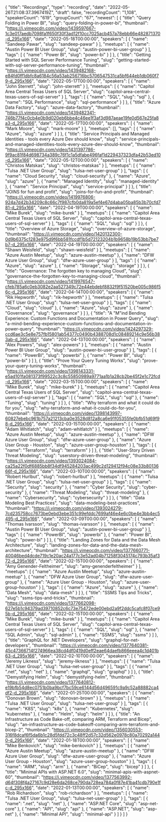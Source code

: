 {
  "title": "Recordings",
  "type": "recording",
  "date": "2022-05-26T21:08:37.3967419Z",
  "draft": false,
  "recordingCount": "1,108",
  "speakerCount": "619",
  "groupCount": "67",
  "newest": [
    {
      "title": "Query Folding in Power BI",
      "slug": "query-folding-in-power-bi",
      "thumbnail": "https://i.vimeocdn.com/video/1439597667-1c3e017aedb7098fa1f650f30f3ad12f10cc7025acb457a78ebb66e482871370-d_295x166",
      "date": "2022-05-18T00:00:00",
      "speakers": [
        {
          "name": "Sandeep Pawar",
          "slug": "sandeep-pawar"
        }
      ],
      "meetups": [
        {
          "name": "Austin Power BI User Group",
          "slug": "austin-power-bi-user-group"
        }
      ],
      "tags": [
        {
          "name": "Power BI",
          "slug": "power-bi"
        }
      ]
    },
    {
      "title": "Getting Started with SQL Server Performance Tuning",
      "slug": "getting-started-with-sql-server-performance-tuning",
      "thumbnail": "https://i.vimeocdn.com/video/1439482168-e84fd0ff1dbfc8a6184c56a53ab256716bc5706547531ca5bf644eb1db060f79-d_295x166",
      "date": "2022-05-17T00:00:00",
      "speakers": [
        {
          "name": "John Sterrett",
          "slug": "john-sterrett"
        }
      ],
      "meetups": [
        {
          "name": "Capitol Area Central Texas Users of SQL Server",
          "slug": "capitol-area-central-texas-users-of-sql-server"
        }
      ],
      "tags": [
        {
          "name": "SQL",
          "slug": "sql"
        },
        {
          "name": "SQL Performance",
          "slug": "sql-performance"
        }
      ]
    },
    {
      "title": "Azure Data Factory",
      "slug": "azure-data-factory",
      "thumbnail": "https://i.vimeocdn.com/video/1439482341-746b77f4c0cb4e0b9d020eb6bbe4c46ee1f3af3d987aeae19fe0d567e25fa8a3-d_295x166",
      "date": "2022-05-17T00:00:00",
      "speakers": [
        {
          "name": "Mark Moore",
          "slug": "mark-moore"
        }
      ],
      "meetups": [],
      "tags": [
        {
          "name": "Azure",
          "slug": "azure"
        }
      ]
    },
    {
      "title": "Service Principals and Managed Identities - tools every Azure Dev should know",
      "slug": "service-principals-and-managed-identities-tools-every-azure-dev-should-know",
      "thumbnail": "https://i.vimeocdn.com/video/1431397786-9f9ac81f84d698734a389c76f1c1a5dfabe496faf1d229437323dfa42b53ed10-d_295x166",
      "date": "2022-05-12T00:00:00",
      "speakers": [
        {
          "name": "Christos Matskas",
          "slug": "christos-matskas"
        }
      ],
      "meetups": [
        {
          "name": "Tulsa .NET User Group",
          "slug": "tulsa-net-user-group"
        }
      ],
      "tags": [
        {
          "name": "Cloud Security",
          "slug": "cloud-security"
        },
        {
          "name": "Azure",
          "slug": "azure"
        },
        {
          "name": "Managed Identity",
          "slug": "managed-identity"
        },
        {
          "name": "Service Principal",
          "slug": "service-principal"
        }
      ]
    },
    {
      "title": "JOINS for fun and profit",
      "slug": "joins-for-fun-and-profit",
      "thumbnail": "https://i.vimeocdn.com/video/1419976806-924a7d42b34209c8c66c7f987cfb0da819a5ef4e67d4aba05ba85b3b70cfd781-d_295x166",
      "date": "2022-04-19T00:00:00",
      "speakers": [
        {
          "name": "Mike Burek",
          "slug": "mike-burek"
        }
      ],
      "meetups": [
        {
          "name": "Capitol Area Central Texas Users of SQL Server",
          "slug": "capitol-area-central-texas-users-of-sql-server"
        }
      ],
      "tags": [
        {
          "name": "SQL",
          "slug": "sql"
        }
      ]
    },
    {
      "title": "Overview of Azure Storage",
      "slug": "overview-of-azure-storage",
      "thumbnail": "https://i.vimeocdn.com/video/1420132300-0d9b6375c1283e975d9f6bb581fccdf1b5d72123204b1b9658b19b53bb7be7b7-d_295x166",
      "date": "2022-04-19T00:00:00",
      "speakers": [
        {
          "name": "Shawn Weisfeld",
          "slug": "shawn-weisfeld"
        }
      ],
      "meetups": [
        {
          "name": "Azure Austin Meetup",
          "slug": "azure-austin-meetup"
        },
        {
          "name": "DFW Azure User Group",
          "slug": "dfw-azure-user-group"
        }
      ],
      "tags": [
        {
          "name": "Azure",
          "slug": "azure"
        },
        {
          "name": "Storage",
          "slug": "storage"
        }
      ]
    },
    {
      "title": "Governance: The forgotten key to managing Cloud",
      "slug": "governance-the-forgotten-key-to-managing-cloud",
      "thumbnail": "https://i.vimeocdn.com/video/1419976547-cfeb785a6c0eb3082e2aa527349c72e44ebdebf8832f9f51520be005c986f56c-d_295x166",
      "date": "2022-04-14T00:00:00",
      "speakers": [
        {
          "name": "Rik Hepworth",
          "slug": "rik-hepworth"
        }
      ],
      "meetups": [
        {
          "name": "Tulsa .NET User Group",
          "slug": "tulsa-net-user-group"
        }
      ],
      "tags": [
        {
          "name": "Cloud",
          "slug": "cloud"
        },
        {
          "name": "Azure",
          "slug": "azure"
        },
        {
          "name": "Governance",
          "slug": "governance"
        }
      ]
    },
    {
      "title": "A \"M\"ind Bending Experience: Custom Functions and Documentation in Power Query",
      "slug": "a-mind-bending-experience-custom-functions-and-documentation-in-power-query",
      "thumbnail": "https://i.vimeocdn.com/video/1424297329-ccd6ae3c5e8e757fb15801ab54377c0490b4388708d1c08489214c9e56b383ab-d_295x166",
      "date": "2022-04-13T00:00:00",
      "speakers": [
        {
          "name": "Alex Powers",
          "slug": "alex-powers"
        }
      ],
      "meetups": [
        {
          "name": "Austin Power BI User Group",
          "slug": "austin-power-bi-user-group"
        }
      ],
      "tags": [
        {
          "name": "PowerBI",
          "slug": "powerbi"
        },
        {
          "name": "Power BI",
          "slug": "power-bi"
        }
      ]
    },
    {
      "title": "Prove Your Query Tuning Works",
      "slug": "prove-your-query-tuning-works",
      "thumbnail": "https://i.vimeocdn.com/video/1398143331-e5ad101fa081373f99522c3c8c55850989a9771aa1b1a28cb2be45f2e1c72fcd-d_295x166",
      "date": "2022-03-15T00:00:00",
      "speakers": [
        {
          "name": "Mike Burek",
          "slug": "mike-burek"
        }
      ],
      "meetups": [
        {
          "name": "Capitol Area Central Texas Users of SQL Server",
          "slug": "capitol-area-central-texas-users-of-sql-server"
        }
      ],
      "tags": [
        {
          "name": "SQL",
          "slug": "sql"
        },
        {
          "name": "Tuning",
          "slug": "tuning"
        }
      ]
    },
    {
      "title": "Why terraform and what it could do for you",
      "slug": "why-terraform-and-what-it-could-do-for-you",
      "thumbnail": "https://i.vimeocdn.com/video/1398143997-60827ebebc961b757a21213cba0e3528d812a8ca6e91f05355fe0bfb51d69f98-d_295x166",
      "date": "2022-03-15T00:00:00",
      "speakers": [
        {
          "name": "Adam Whitlatch",
          "slug": "adam-whitlatch"
        }
      ],
      "meetups": [
        {
          "name": "Azure Austin Meetup",
          "slug": "azure-austin-meetup"
        },
        {
          "name": "DFW Azure User Group",
          "slug": "dfw-azure-user-group"
        },
        {
          "name": "Azure User Group - Houston",
          "slug": "azure-user-group-houston"
        }
      ],
      "tags": [
        {
          "name": "Terraform",
          "slug": "terraform"
        }
      ]
    },
    {
      "title": "User-Story Driven Threat Modeling",
      "slug": "userstory-driven-threat-modeling",
      "thumbnail": "https://i.vimeocdn.com/video/1393024084-ca25a22f0df6885bb8f34df945284203ac499c2d129412f94c08e33b8013666f-d_295x166",
      "date": "2022-03-10T00:00:00",
      "speakers": [
        {
          "name": "Robert Hurlbut",
          "slug": "robert-hurlbut"
        }
      ],
      "meetups": [
        {
          "name": "Tulsa .NET User Group",
          "slug": "tulsa-net-user-group"
        }
      ],
      "tags": [
        {
          "name": "Security",
          "slug": "security"
        },
        {
          "name": "Cyber Security",
          "slug": "cyber-security"
        },
        {
          "name": "Threat Modeling",
          "slug": "threat-modeling"
        },
        {
          "name": "Cybersecurity",
          "slug": "cybersecurity"
        }
      ]
    },
    {
      "title": "Data Modeling Best Practices",
      "slug": "data-modeling-best-practices",
      "thumbnail": "https://i.vimeocdn.com/video/1393024279-7cd235758cc7673be0ebd3ebe351c99efddc7699af46e4e6c0be4e3bb4ec5495-d_295x166",
      "date": "2022-03-09T00:00:00",
      "speakers": [
        {
          "name": "Thomas Ivarsson",
          "slug": "thomas-ivarsson"
        }
      ],
      "meetups": [
        {
          "name": "Austin Power BI User Group",
          "slug": "austin-power-bi-user-group"
        }
      ],
      "tags": [
        {
          "name": "PowerBI",
          "slug": "powerbi"
        },
        {
          "name": "Power BI",
          "slug": "power-bi"
        }
      ]
    },
    {
      "title": "Landing Zones for Data and the Data Mesh Architecture",
      "slug": "landing-zones-for-data-and-the-data-mesh-architecture",
      "thumbnail": "https://i.vimeocdn.com/video/1377660771-40046bed4dcde719c1e20ac24a177c3e52ad04b71258f3045174c793b35af372-d_295x166",
      "date": "2022-02-15T00:00:00",
      "speakers": [
        {
          "name": "Amy Genender-Feltheimer",
          "slug": "amy-genenderfeltheimer"
        }
      ],
      "meetups": [
        {
          "name": "Azure Austin Meetup",
          "slug": "azure-austin-meetup"
        },
        {
          "name": "DFW Azure User Group",
          "slug": "dfw-azure-user-group"
        },
        {
          "name": "Azure User Group - Houston",
          "slug": "azure-user-group-houston"
        }
      ],
      "tags": [
        {
          "name": "Azure",
          "slug": "azure"
        },
        {
          "name": "Data Mesh",
          "slug": "data-mesh"
        }
      ]
    },
    {
      "title": "SSMS Tips and Tricks",
      "slug": "ssms-tips-and-tricks",
      "thumbnail": "https://i.vimeocdn.com/video/1377662098-627e5b1c94379ad39710852c6c73e75472ede00ebd2a9f2ddc5cafc8f07ce95b-d_295x166",
      "date": "2022-02-15T00:00:00",
      "speakers": [
        {
          "name": "Mike Burek",
          "slug": "mike-burek"
        }
      ],
      "meetups": [
        {
          "name": "Capitol Area Central Texas Users of SQL Server",
          "slug": "capitol-area-central-texas-users-of-sql-server"
        }
      ],
      "tags": [
        {
          "name": "SQL",
          "slug": "sql"
        },
        {
          "name": "SQL Admin",
          "slug": "sql-admin"
        },
        {
          "name": "SSMS",
          "slug": "ssms"
        }
      ]
    },
    {
      "title": "GraphQL for .NET Developers",
      "slug": "graphql-for-net-developers",
      "thumbnail": "https://i.vimeocdn.com/video/1377640381-45c47366714f274966ea38cd4df0419d0eff2eae64daefb866eeea4c1d401b63-d_295x166",
      "date": "2022-02-10T00:00:00",
      "speakers": [
        {
          "name": "Jeremy Likness",
          "slug": "jeremy-likness"
        }
      ],
      "meetups": [
        {
          "name": "Tulsa .NET User Group",
          "slug": "tulsa-net-user-group"
        }
      ],
      "tags": [
        {
          "name": ".net",
          "slug": "net"
        },
        {
          "name": "graphql",
          "slug": "graphql"
        }
      ]
    },
    {
      "title": "Demystifying Helm",
      "slug": "demystifying-helm",
      "thumbnail": "https://i.vimeocdn.com/video/1377640812-e19bfb54d8ec0751b0ba9bcf7bc59ce6144d56d496591c9a9c52a88882ca4df2-d_295x166",
      "date": "2022-01-25T00:00:00",
      "speakers": [
        {
          "name": "Donovan Brown",
          "slug": "donovan-brown"
        }
      ],
      "meetups": [
        {
          "name": "Tulsa .NET User Group",
          "slug": "tulsa-net-user-group"
        }
      ],
      "tags": [
        {
          "name": "K8S",
          "slug": "k8s"
        },
        {
          "name": "Kubernetes",
          "slug": "kubernetes"
        },
        {
          "name": "Helm",
          "slug": "helm"
        }
      ]
    },
    {
      "title": "An Infrastructure as Code Bake-off, comparing ARM, Terraform and Bicep",
      "slug": "an-infrastructure-as-code-bakeoff-comparing-arm-terraform-and-bicep-2",
      "thumbnail": "https://i.vimeocdn.com/video/1356030553-316f8dcaf6f5da6b1c28d5fdd72c3c48ff2d57c32d562e0978c80a70292a1440-d_295x166",
      "date": "2022-01-18T00:00:00",
      "speakers": [
        {
          "name": "Mike Benkovich",
          "slug": "mike-benkovich"
        }
      ],
      "meetups": [
        {
          "name": "Azure Austin Meetup",
          "slug": "azure-austin-meetup"
        },
        {
          "name": "DFW Azure User Group",
          "slug": "dfw-azure-user-group"
        },
        {
          "name": "Azure User Group - Houston",
          "slug": "azure-user-group-houston"
        }
      ],
      "tags": [
        {
          "name": "ARM",
          "slug": "arm"
        },
        {
          "name": "BiCep",
          "slug": "bicep"
        }
      ]
    },
    {
      "title": "Minimal APIs with ASP.NET 6.0",
      "slug": "minimal-apis-with-aspnet-60",
      "thumbnail": "https://i.vimeocdn.com/video/1377563992-d64f308f4a27167c9d28e6da268ce790da728ea784a0f87e41ba41cdb790e1fc-d_295x166",
      "date": "2022-01-13T00:00:00",
      "speakers": [
        {
          "name": "Rob Richardson",
          "slug": "rob-richardson"
        }
      ],
      "meetups": [
        {
          "name": "Tulsa .NET User Group",
          "slug": "tulsa-net-user-group"
        }
      ],
      "tags": [
        {
          "name": ".net",
          "slug": "net"
        },
        {
          "name": "ASP.NET Core",
          "slug": "asp-net-core"
        },
        {
          "name": "API",
          "slug": "api"
        },
        {
          "name": "ASP.NET",
          "slug": "asp-net"
        },
        {
          "name": "Minimal API",
          "slug": "minimal-api"
        }
      ]
    }
  ]
}